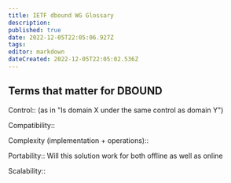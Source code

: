 ```yaml
---
title: IETF dbound WG Glossary
description: 
published: true
date: 2022-12-05T22:05:06.927Z
tags: 
editor: markdown
dateCreated: 2022-12-05T22:05:02.536Z
---
```


## Terms that matter for DBOUND

Control:: (as in "Is domain X under the same control as domain Y")

Compatibility::

Complexity (implementation + operations)::

Portability:: Will this solution work for both offline as well as online

Scalability::